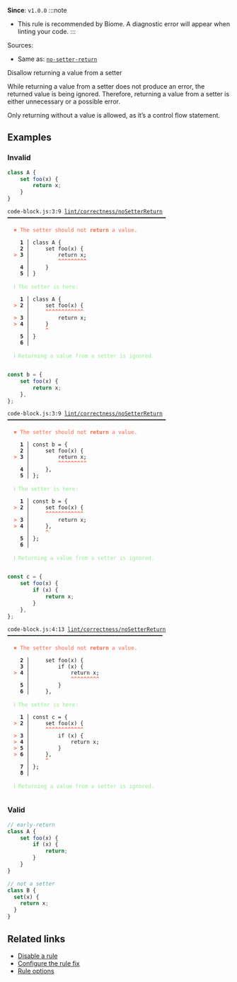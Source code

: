 **Since**: `v1.0.0`
:::note
- This rule is recommended by Biome. A diagnostic error will appear when linting your code.
:::

Sources: 
- Same as: <a href="https://eslint.org/docs/latest/rules/no-setter-return" target="_blank"><code>no-setter-return</code></a>

Disallow returning a value from a setter

While returning a value from a setter does not produce an error, the returned value is being ignored. Therefore, returning a value from a setter is either unnecessary or a possible error.

Only returning without a value is allowed, as it’s a control flow statement.

## Examples

### Invalid

```js
class A {
    set foo(x) {
        return x;
    }
}
```

<pre class="language-text"><code class="language-text">code-block.js:3:9 <a href="https://biomejs.dev/linter/rules/no-setter-return">lint/correctness/noSetterReturn</a> ━━━━━━━━━━━━━━━━━━━━━━━━━━━━━━━━━━━━━━━━━━━━━━━━━━

<strong><span style="color: Tomato;">  </span></strong><strong><span style="color: Tomato;">✖</span></strong> <span style="color: Tomato;">The setter should not </span><span style="color: Tomato;"><strong>return</strong></span><span style="color: Tomato;"> a value.</span>
  
    <strong>1 │ </strong>class A {
    <strong>2 │ </strong>    set foo(x) {
<strong><span style="color: Tomato;">  </span></strong><strong><span style="color: Tomato;">&gt;</span></strong> <strong>3 │ </strong>        return x;
   <strong>   │ </strong>        <strong><span style="color: Tomato;">^</span></strong><strong><span style="color: Tomato;">^</span></strong><strong><span style="color: Tomato;">^</span></strong><strong><span style="color: Tomato;">^</span></strong><strong><span style="color: Tomato;">^</span></strong><strong><span style="color: Tomato;">^</span></strong><strong><span style="color: Tomato;">^</span></strong><strong><span style="color: Tomato;">^</span></strong><strong><span style="color: Tomato;">^</span></strong>
    <strong>4 │ </strong>    }
    <strong>5 │ </strong>}
  
<strong><span style="color: lightgreen;">  </span></strong><strong><span style="color: lightgreen;">ℹ</span></strong> <span style="color: lightgreen;">The setter is here:</span>
  
    <strong>1 │ </strong>class A {
<strong><span style="color: Tomato;">  </span></strong><strong><span style="color: Tomato;">&gt;</span></strong> <strong>2 │ </strong>    set foo(x) {
   <strong>   │ </strong>    <strong><span style="color: Tomato;">^</span></strong><strong><span style="color: Tomato;">^</span></strong><strong><span style="color: Tomato;">^</span></strong><strong><span style="color: Tomato;">^</span></strong><strong><span style="color: Tomato;">^</span></strong><strong><span style="color: Tomato;">^</span></strong><strong><span style="color: Tomato;">^</span></strong><strong><span style="color: Tomato;">^</span></strong><strong><span style="color: Tomato;">^</span></strong><strong><span style="color: Tomato;">^</span></strong><strong><span style="color: Tomato;">^</span></strong><strong><span style="color: Tomato;">^</span></strong>
<strong><span style="color: Tomato;">  </span></strong><strong><span style="color: Tomato;">&gt;</span></strong> <strong>3 │ </strong>        return x;
<strong><span style="color: Tomato;">  </span></strong><strong><span style="color: Tomato;">&gt;</span></strong> <strong>4 │ </strong>    }
   <strong>   │ </strong>    <strong><span style="color: Tomato;">^</span></strong>
    <strong>5 │ </strong>}
    <strong>6 │ </strong>
  
<strong><span style="color: lightgreen;">  </span></strong><strong><span style="color: lightgreen;">ℹ</span></strong> <span style="color: lightgreen;">Returning a value from a setter is ignored.</span>
  
</code></pre>

```js
const b = {
    set foo(x) {
        return x;
    },
};
```

<pre class="language-text"><code class="language-text">code-block.js:3:9 <a href="https://biomejs.dev/linter/rules/no-setter-return">lint/correctness/noSetterReturn</a> ━━━━━━━━━━━━━━━━━━━━━━━━━━━━━━━━━━━━━━━━━━━━━━━━━━

<strong><span style="color: Tomato;">  </span></strong><strong><span style="color: Tomato;">✖</span></strong> <span style="color: Tomato;">The setter should not </span><span style="color: Tomato;"><strong>return</strong></span><span style="color: Tomato;"> a value.</span>
  
    <strong>1 │ </strong>const b = {
    <strong>2 │ </strong>    set foo(x) {
<strong><span style="color: Tomato;">  </span></strong><strong><span style="color: Tomato;">&gt;</span></strong> <strong>3 │ </strong>        return x;
   <strong>   │ </strong>        <strong><span style="color: Tomato;">^</span></strong><strong><span style="color: Tomato;">^</span></strong><strong><span style="color: Tomato;">^</span></strong><strong><span style="color: Tomato;">^</span></strong><strong><span style="color: Tomato;">^</span></strong><strong><span style="color: Tomato;">^</span></strong><strong><span style="color: Tomato;">^</span></strong><strong><span style="color: Tomato;">^</span></strong><strong><span style="color: Tomato;">^</span></strong>
    <strong>4 │ </strong>    },
    <strong>5 │ </strong>};
  
<strong><span style="color: lightgreen;">  </span></strong><strong><span style="color: lightgreen;">ℹ</span></strong> <span style="color: lightgreen;">The setter is here:</span>
  
    <strong>1 │ </strong>const b = {
<strong><span style="color: Tomato;">  </span></strong><strong><span style="color: Tomato;">&gt;</span></strong> <strong>2 │ </strong>    set foo(x) {
   <strong>   │ </strong>    <strong><span style="color: Tomato;">^</span></strong><strong><span style="color: Tomato;">^</span></strong><strong><span style="color: Tomato;">^</span></strong><strong><span style="color: Tomato;">^</span></strong><strong><span style="color: Tomato;">^</span></strong><strong><span style="color: Tomato;">^</span></strong><strong><span style="color: Tomato;">^</span></strong><strong><span style="color: Tomato;">^</span></strong><strong><span style="color: Tomato;">^</span></strong><strong><span style="color: Tomato;">^</span></strong><strong><span style="color: Tomato;">^</span></strong><strong><span style="color: Tomato;">^</span></strong>
<strong><span style="color: Tomato;">  </span></strong><strong><span style="color: Tomato;">&gt;</span></strong> <strong>3 │ </strong>        return x;
<strong><span style="color: Tomato;">  </span></strong><strong><span style="color: Tomato;">&gt;</span></strong> <strong>4 │ </strong>    },
   <strong>   │ </strong>    <strong><span style="color: Tomato;">^</span></strong>
    <strong>5 │ </strong>};
    <strong>6 │ </strong>
  
<strong><span style="color: lightgreen;">  </span></strong><strong><span style="color: lightgreen;">ℹ</span></strong> <span style="color: lightgreen;">Returning a value from a setter is ignored.</span>
  
</code></pre>

```js
const c = {
    set foo(x) {
        if (x) {
            return x;
        }
    },
};
```

<pre class="language-text"><code class="language-text">code-block.js:4:13 <a href="https://biomejs.dev/linter/rules/no-setter-return">lint/correctness/noSetterReturn</a> ━━━━━━━━━━━━━━━━━━━━━━━━━━━━━━━━━━━━━━━━━━━━━━━━━

<strong><span style="color: Tomato;">  </span></strong><strong><span style="color: Tomato;">✖</span></strong> <span style="color: Tomato;">The setter should not </span><span style="color: Tomato;"><strong>return</strong></span><span style="color: Tomato;"> a value.</span>
  
    <strong>2 │ </strong>    set foo(x) {
    <strong>3 │ </strong>        if (x) {
<strong><span style="color: Tomato;">  </span></strong><strong><span style="color: Tomato;">&gt;</span></strong> <strong>4 │ </strong>            return x;
   <strong>   │ </strong>            <strong><span style="color: Tomato;">^</span></strong><strong><span style="color: Tomato;">^</span></strong><strong><span style="color: Tomato;">^</span></strong><strong><span style="color: Tomato;">^</span></strong><strong><span style="color: Tomato;">^</span></strong><strong><span style="color: Tomato;">^</span></strong><strong><span style="color: Tomato;">^</span></strong><strong><span style="color: Tomato;">^</span></strong><strong><span style="color: Tomato;">^</span></strong>
    <strong>5 │ </strong>        }
    <strong>6 │ </strong>    },
  
<strong><span style="color: lightgreen;">  </span></strong><strong><span style="color: lightgreen;">ℹ</span></strong> <span style="color: lightgreen;">The setter is here:</span>
  
    <strong>1 │ </strong>const c = {
<strong><span style="color: Tomato;">  </span></strong><strong><span style="color: Tomato;">&gt;</span></strong> <strong>2 │ </strong>    set foo(x) {
   <strong>   │ </strong>    <strong><span style="color: Tomato;">^</span></strong><strong><span style="color: Tomato;">^</span></strong><strong><span style="color: Tomato;">^</span></strong><strong><span style="color: Tomato;">^</span></strong><strong><span style="color: Tomato;">^</span></strong><strong><span style="color: Tomato;">^</span></strong><strong><span style="color: Tomato;">^</span></strong><strong><span style="color: Tomato;">^</span></strong><strong><span style="color: Tomato;">^</span></strong><strong><span style="color: Tomato;">^</span></strong><strong><span style="color: Tomato;">^</span></strong><strong><span style="color: Tomato;">^</span></strong>
<strong><span style="color: Tomato;">  </span></strong><strong><span style="color: Tomato;">&gt;</span></strong> <strong>3 │ </strong>        if (x) {
<strong><span style="color: Tomato;">  </span></strong><strong><span style="color: Tomato;">&gt;</span></strong> <strong>4 │ </strong>            return x;
<strong><span style="color: Tomato;">  </span></strong><strong><span style="color: Tomato;">&gt;</span></strong> <strong>5 │ </strong>        }
<strong><span style="color: Tomato;">  </span></strong><strong><span style="color: Tomato;">&gt;</span></strong> <strong>6 │ </strong>    },
   <strong>   │ </strong>    <strong><span style="color: Tomato;">^</span></strong>
    <strong>7 │ </strong>};
    <strong>8 │ </strong>
  
<strong><span style="color: lightgreen;">  </span></strong><strong><span style="color: lightgreen;">ℹ</span></strong> <span style="color: lightgreen;">Returning a value from a setter is ignored.</span>
  
</code></pre>

### Valid

```js
// early-return
class A {
    set foo(x) {
        if (x) {
            return;
        }
    }
}
```

```js
// not a setter
class B {
  set(x) {
    return x;
  }
}
```

## Related links

- [Disable a rule](/linter/#disable-a-lint-rule)
- [Configure the rule fix](/linter#configure-the-rule-fix)
- [Rule options](/linter/#rule-options)
